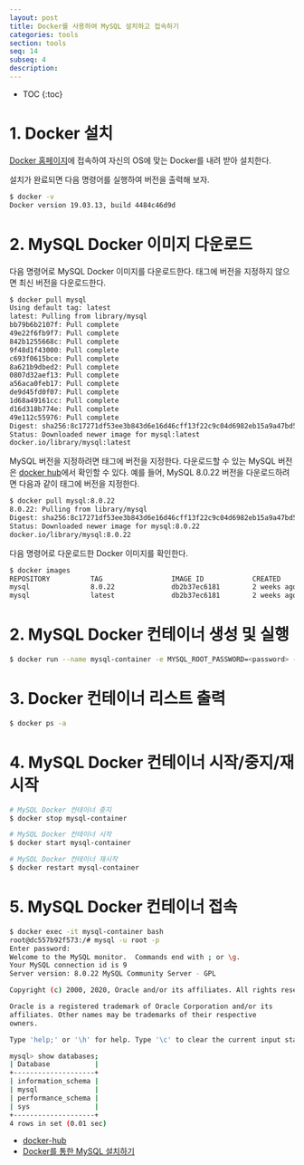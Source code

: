 ```yaml
---
layout: post
title: Docker를 사용하여 MySQL 설치하고 접속하기
categories: tools
section: tools
seq: 14
subseq: 4
description:
---
```


* TOC
{:toc}

# 1. Docker 설치

[Docker 홈페이지](https://www.docker.com/products/docker-desktop)에 접속하여 자신의 OS에 맞는 Docker를 내려 받아 설치한다.

설치가 완료되면 다음 명령어를 실행하여 버전을 출력해 보자.

```bash
$ docker -v
Docker version 19.03.13, build 4484c46d9d
```

# 2. MySQL Docker 이미지 다운로드

다음 명령어로 MySQL Docker 이미지를 다운로드한다. 태그에 버전을 지정하지 않으면 최신 버전을 다운로드한다.

```bash
$ docker pull mysql
Using default tag: latest
latest: Pulling from library/mysql
bb79b6b2107f: Pull complete
49e22f6fb9f7: Pull complete
842b1255668c: Pull complete
9f48d1f43000: Pull complete
c693f0615bce: Pull complete
8a621b9dbed2: Pull complete
0807d32aef13: Pull complete
a56aca0feb17: Pull complete
de9d45fd0f07: Pull complete
1d68a49161cc: Pull complete
d16d318b774e: Pull complete
49e112c55976: Pull complete
Digest: sha256:8c17271df53ee3b843d6e16d46cff13f22c9c04d6982eb15a9a47bd5c9ac7e2d
Status: Downloaded newer image for mysql:latest
docker.io/library/mysql:latest
```

MySQL 버전을 지정하려면 태그에 버전을 지정한다. 다운로드할 수 있는 MySQL 버전은 [docker hub](https://hub.docker.com/_/mysql/?tab=tags)에서 확인할 수 있다. 예를 들어, MySQL 8.0.22 버전을 다운로드하려면 다음과 같이 태그에 버전을 지정한다.

```bash
$ docker pull mysql:8.0.22
8.0.22: Pulling from library/mysql
Digest: sha256:8c17271df53ee3b843d6e16d46cff13f22c9c04d6982eb15a9a47bd5c9ac7e2d
Status: Downloaded newer image for mysql:8.0.22
docker.io/library/mysql:8.0.22
```

다음 명령어로 다운로드한 Docker 이미지를 확인한다.

```bash
$ docker images
REPOSITORY          TAG                 IMAGE ID            CREATED             SIZE
mysql               8.0.22              db2b37ec6181        2 weeks ago         545MB
mysql               latest              db2b37ec6181        2 weeks ago         545MB
```

# 2. MySQL Docker 컨테이너 생성 및 실행

```bash
$ docker run --name mysql-container -e MYSQL_ROOT_PASSWORD=<password> -d -p 3306:3306 mysql:latest
```

<!-- $ docker run --name mysql-container -e MYSQL_ROOT_PASSWORD=<password> -d -p 3306:3306 mysql:latest --character-set-server=utf8mb4 --collation-server=utf8mb4_unicode_ci -->

# 3. Docker 컨테이너 리스트 출력

```bash
$ docker ps -a
```

# 4. MySQL Docker 컨테이너 시작/중지/재시작

```bash
# MySQL Docker 컨테이너 중지
$ docker stop mysql-container

# MySQL Docker 컨테이너 시작
$ docker start mysql-container

# MySQL Docker 컨테이너 재시작
$ docker restart mysql-container
```

# 5. MySQL Docker 컨테이너 접속

```bash
$ docker exec -it mysql-container bash
root@dc557b92f573:/# mysql -u root -p
Enter password:
Welcome to the MySQL monitor.  Commands end with ; or \g.
Your MySQL connection id is 9
Server version: 8.0.22 MySQL Community Server - GPL

Copyright (c) 2000, 2020, Oracle and/or its affiliates. All rights reserved.

Oracle is a registered trademark of Oracle Corporation and/or its
affiliates. Other names may be trademarks of their respective
owners.

Type 'help;' or '\h' for help. Type '\c' to clear the current input statement.

mysql> show databases;
| Database           |
+--------------------+
| information_schema |
| mysql              |
| performance_schema |
| sys                |
+--------------------+
4 rows in set (0.01 sec)

```

- [docker-hub](https://hub.docker.com/_/mysql?tab=description)
- [Docker를 통한 MySQL 설치하기](http://jmlim.github.io/docker/2019/07/30/docker-mysql-setup)


